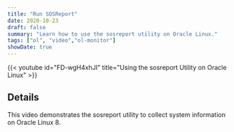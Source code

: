 ```yaml
---
title: "Run SOSReport"
date: 2020-10-23
draft: false
summary: "Learn how to use the sosreport utility on Oracle Linux."
tags: ["ol", "video","ol-monitor"]
showDate: true
---
```


{{< youtube id="FD-wgH4xhJI" title="Using the sosreport Utility on Oracle Linux" >}}

## Details

This video demonstrates the sosreport utility to collect system information on Oracle Linux 8.
